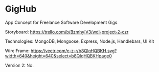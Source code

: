 # GigHub
App Concept for Freelance Software Development Gigs

Storyboard: https://trello.com/b/BzmhyIV3/wdi-project-2-czr

Technologies: MongoDB, Mongoose, Express, Node.js, Handlebars, UI Kit

Wire Frame: https://vectr.com/c-z-r/b8QlqHQBKH.svg?width=640&height=640&select=b8QlqHQBKHpage0

Version 2: No. 

